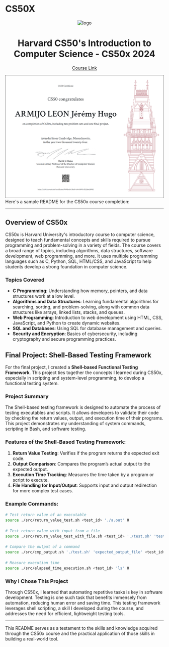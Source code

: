 # CS50X
<p align="center">
<img src="https://i.imgur.com/Jj740Yd.png" alt="logo" height="150"/>
</p>

<h1 align="center">
Harvard CS50's Introduction to Computer Science - CS50x 2024
</h1>

<p align="center">
  <a href="https://cs50.harvard.edu/python/2022/">Course Link</a>
</p>

<a href="certificate">
  <img src="CS50x.png" alt="cs50p-certificates" />
</a>
Here's a sample README for the CS50x course completion:

---

## Overview of CS50x

CS50x is Harvard University's introductory course to computer science, designed to teach fundamental concepts and skills required to pursue programming and problem-solving in a variety of fields. The course covers a broad range of topics, including algorithms, data structures, software development, web programming, and more. It uses multiple programming languages such as C, Python, SQL, HTML/CSS, and JavaScript to help students develop a strong foundation in computer science.

### Topics Covered
- **C Programming**: Understanding how memory, pointers, and data structures work at a low level.
- **Algorithms and Data Structures**: Learning fundamental algorithms for searching, sorting, and problem-solving, along with common data structures like arrays, linked lists, stacks, and queues.
- **Web Programming**: Introduction to web development using HTML, CSS, JavaScript, and Python to create dynamic websites.
- **SQL and Databases**: Using SQL for database management and queries.
- **Security and Encryption**: Basics of cybersecurity, including cryptography and secure programming practices.

## Final Project: Shell-Based Testing Framework

For the final project, I created a **Shell-based Functional Testing Framework**. This project ties together the concepts I learned during CS50x, especially in scripting and system-level programming, to develop a functional testing system.

### Project Summary

The Shell-based testing framework is designed to automate the process of testing executables and scripts. It allows developers to validate their code by checking the return values, output, and execution time of their programs. This project demonstrates my understanding of system commands, scripting in Bash, and software testing.

### Features of the Shell-Based Testing Framework:
1. **Return Value Testing**: Verifies if the program returns the expected exit code.
2. **Output Comparison**: Compares the program’s actual output to the expected output.
3. **Execution Time Tracking**: Measures the time taken by a program or script to execute.
4. **File Handling for Input/Output**: Supports input and output redirection for more complex test cases.

### Example Commands:
```bash
# Test return value of an executable
source ./src/return_value_test.sh <test_id> './a.out' 0

# Test return value with input from a file
source ./src/return_value_test_with_file.sh <test_id> './test.sh' 'test.txt' 0

# Compare the output of a command
source ./src/cmp_output.sh './test.sh' 'expected_output_file' <test_id>

# Measure execution time
source ./src/elapsed_time_execution.sh <test_id> 'ls' 0
```

### Why I Chose This Project

Through CS50x, I learned that automating repetitive tasks is key in software development. Testing is one such task that benefits immensely from automation, reducing human error and saving time. This testing framework leverages shell scripting, a skill I developed during the course, and addresses the need for efficient, lightweight testing tools.

---

This README serves as a testament to the skills and knowledge acquired through the CS50x course and the practical application of those skills in building a real-world tool.
